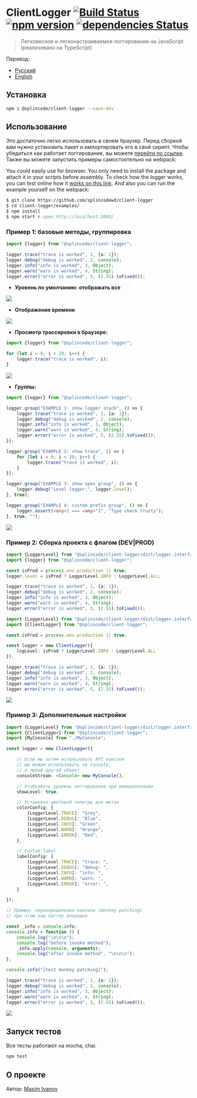 # ClientLogger [![Build Status](https://travis-ci.org/splincodewd/client-logger.svg?branch=master)](https://travis-ci.org/splincodewd/client-logger) [![npm version](https://badge.fury.io/js/%40splincode%2Fclient-logger.svg)](https://badge.fury.io/js/%40splincode%2Fclient-logger) [![dependencies Status](https://david-dm.org/splincodewd/client-logger/status.svg)](https://david-dm.org/splincodewd/client-logger)

> Легковесное и легконастраиваемое логгирование на JavaScript (реализовано на TypeScript)

Перевод:
- [Русский](https://github.com/splincodewd/client-logger/blob/master/README-ru.md)
- [English](https://github.com/splincodewd/client-logger/blob/master/README.md)

## Установка

```bash
npm i @splincode/client-logger --save-dev
```

## Использование

Это достаточно легко использовать в своем браузер. Перед сборкой вам нужно установить пакет и импортировать
его в свой скрипт. Чтобы убедиться как работает логгирование, вы можете [перейти по ссылке](http://requirebin.com/?gist=a4b2a1b162037b736deaf0cbb2e886f8).
Также вы можете запустить примеры самостоятельно на webpack:

You could easily use for browser. You only need to install the package and attach it in your scripts before assembly. 
To check how the logger works, you can test online 
how it [works on this link](http://requirebin.com/?gist=a4b2a1b162037b736deaf0cbb2e886f8). 
And also you can run the example yourself on the webpack:

```bash
$ git clone https://github.com/splincodewd/client-logger 
$ cd client-logger/examples/
$ npm install
$ npm start # open http://localhost:3000/
```

### Пример 1: базовые методы, группировка

```typescript
import {logger} from "@splincode/client-logger";

logger.trace("trace is worked", 1, {a: 1});
logger.debug("debug is worked", 2, console);
logger.info("info is worked", 3, Object);
logger.warn("warn is worked", 4, String);
logger.error("error is worked", 5, (2.55).toFixed());
```

* **Уровень по умолчанию: отображать все**

![](https://habrastorage.org/webt/uj/ng/dw/ujngdwq-wngbjkzrbmlz_fb2sos.png)

* **Отображение времени**

![](https://habrastorage.org/webt/1i/lj/rh/1iljrhzeiw_3mvbaji5gcx2adnm.gif)

* **Просмотр трассировки в браузере:**

```typescript
import {logger} from "@splincode/client-logger";

for (let i = 0; i < 20; i++) {
    logger.trace("trace is worked", i);
}
```

![](https://habrastorage.org/webt/un/fl/81/unfl81h_wjnltr184of-vx1skio.gif)

* **Группы:**

```typescript
import {logger} from "@splincode/client-logger";

logger.group("EXAMPLE 1: show logger stack", () => {
    logger.trace("trace is worked", 1, {a: 1});
    logger.debug("debug is worked", 2, console);
    logger.info("info is worked", 3, Object);
    logger.warn("warn is worked", 4, String);
    logger.error("error is worked", 5, (2.55).toFixed());
});

logger.group("EXAMPLE 2: show trace", () => {
    for (let i = 0; i < 20; i++) {
        logger.trace("trace is worked", i);
    }
});

logger.group("EXAMPLE 3: show open group", () => {
    logger.debug("Level logger:", logger.level);
}, true);

logger.group("EXAMPLE 4: custom prefix group", () => {
    logger.assert(<any>1 === <any>"1", "Type check trusty");
}, true, "");
```

![](https://habrastorage.org/webt/sd/fd/zg/sdfdzgxtymqfrykubfkd3cu9xws.png)

### Пример 2: Сборка проекта с флагом (DEV|PROD)

```typescript
import {LoggerLevel} from "@splincode/client-logger/dist/logger.interfaces";
import {logger} from "@splincode/client-logger";

const isProd = process.env.production || true;
logger.level = isProd ? LoggerLevel.INFO : LoggerLevel.ALL;

logger.trace("trace is worked", 1, {a: 1});
logger.debug("debug is worked", 2, console);
logger.info("info is worked", 3, Object);
logger.warn("warn is worked", 4, String);
logger.error("error is worked", 5, (2.55).toFixed());
```

```typescript
import {LoggerLevel} from "@splincode/client-logger/dist/logger.interfaces";
import {ClientLogger} from "@splincode/client-logger";

const isProd = process.env.production || true;

const logger = new ClientLogger({
    logLevel: isProd ? LoggerLevel.INFO : LoggerLevel.ALL
});

logger.trace("trace is worked", 1, {a: 1});
logger.debug("debug is worked", 2, console);
logger.info("info is worked", 3, Object);
logger.warn("warn is worked", 4, String);
logger.error("error is worked", 5, (2.55).toFixed());
```

![](https://habrastorage.org/webt/63/er/en/63erenncr7taxfg8gl7jqmjcjr8.png)

### Пример 3: Дополнительные настройки

```typescript
import {LoggerLevel} from "@splincode/client-logger/dist/logger.interfaces";
import {ClientLogger} from "@splincode/client-logger";
import {MyConsole} from "./MyConsole";

const logger = new ClientLogger({

    // Если мы хотим использовать API консоли
    // мы можем использовать не console,
    // а любой другой объект
    consoleStream: <Console> new MyConsole(),

    // Отображать уровень логгирования при инициализации
    showLevel: true,

    // Установка цветовой палитры для меток
    colorConfig: {
        [LoggerLevel.TRACE]: "Grey",
        [LoggerLevel.DEBUG]: "Blue",
        [LoggerLevel.INFO]: "Green",
        [LoggerLevel.WARN]: "Orange",
        [LoggerLevel.ERROR]: "Red",
    },

    // Custom label
    labelConfig: {
        [LoggerLevel.TRACE]: "trace: ",
        [LoggerLevel.DEBUG]: "debug: ",
        [LoggerLevel.INFO]: "info: ",
        [LoggerLevel.WARN]: "warn: ",
        [LoggerLevel.ERROR]: "error: ",
    }

});

// Пример: переопределения консоли (monkey patching)
// при этом наш логгер впорядке

const _info = console.info;
console.info = function () {
    console.log("\n\n\n");
    console.log("before invoke method");
    _info.apply(console, arguments);
    console.log("after invoke method", "\n\n\n");
};

console.info("[test monkey patching]");

logger.trace("trace is worked", 1, {a: 1});
logger.debug("debug is worked", 2, console);
logger.info("info is worked", 3, Object);
logger.warn("warn is worked", 4, String);
logger.error("error is worked", 5, (2.55).toFixed());
```

![](https://habrastorage.org/webt/-5/we/y7/-5wey7fsz_d9bumai6zxn_ujkv8.png)

## Запуск тестов
Все тесты работают на mocha, chai.

```bash
npm test
```

## О проекте

Автор: [Maxim Ivanov](https://github.com/splincode) <br>
